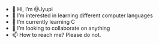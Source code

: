 - 👋 Hi, I’m @Jyupi
- 👀 I’m interested in learning different computer languages
- 🌱 I’m currently learning C
- 💞️ I’m looking to collaborate on anything
- 📫 How to reach me? Please do not.

<!---
Jyupi/Jyupi is a ✨ special ✨ repository because its `README.md` (this file) appears on your GitHub profile.
You can click the Preview link to take a look at your changes.
--->
